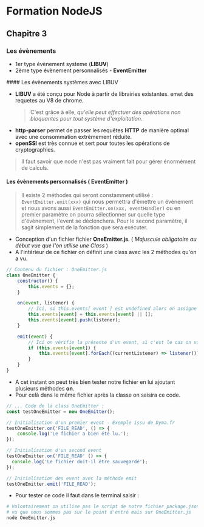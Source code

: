 # Formation NodeJS

## Chapitre 3

### Les évènements

-   1er type évènement systeme (**LIBUV**)
-   2ème type évènement personnalisés - **EventEmitter**

#### Les évènements systèmes avec LIBUV

-   **LIBUV** a été conçu pour Node à partir de librairies existantes. emet des requetes au V8 de chrome.
    > C'est grâce à elle, _qu'elle peut effectuer des opérations non bloquantes pour tout système d'exploitation_.
-   **http-parser** permet de passer les requêtes **HTTP** de manière optimal avec une consommation extrêmement réduite.
-   **openSSl** est très connue et sert pour toutes les opérations de cryptographies.

> Il faut savoir que node n'est pas vraiment fait pour gérer énormément de calculs.

#### Les évènements personnalisés ( EventEmitter )

> Il existe 2 méthodes qui seront constamment utilisé : `EventEmitter.emit(xxx)` qui nous permettra d'émettre un évènement
> et nous avons aussi `EventEmitter.on(xxx, eventHandler)` ou en premier paramètre on pourra sélectionner sur quelle type d'évènement, l'event se déclenchera. Pour le second paramètre, il sagit simplement de la fonction que sera exécuter.

-   Conception d'un fichier fichier **OneEmitter.js**. ( _Majuscule obligatoire au début vue que l'on utilise une Class_ )
-   A l'intérieur de ce fichier on définit une class avec les 2 méthodes qu'on a vu.

```js
// Contenu du fichier : OneEmitter.js
class OneEmitter {
	constructor() {
		this.events = {};
	}

	on(event, listener) {
		// Ici, si this.events[ event ] est undefined alors on assigne un tableau vide.
		this.events[event] = this.events[event] || [];
		this.events[event].push(listener);
	}

	emit(event) {
		// Ici on vérifie la présente d'un event, si c'est le cas on va boucler dessus et tout afficher.
		if (this.events[event]) {
			this.events[event].forEach((currentListener) => listener());
		}
	}
}
```

-   A cet instant on peut très bien tester notre fichier en lui ajoutant plusieurs méthodes **on**.
-   Pour celà dans le même fichier après la classe on saisira ce code.

```js
// ... Code de la class OneEmitter :
const testOneEmitter = new OneEmitter();

// Initialisation d'un premier event - Exemple issu de Dyma.fr
testOneEmitter.on('FILE_READ', () => {
	console.log('Le fichier a bien été lu.');
});

// Initialisation d'un second event
testOneEmitter.on('FILE_READ' () => {
  console.log('Le fichier doit-il être sauvegardé');
});

// Initialisation des event avec la méthode emit
testOneEmitter.emit('FILE_READ');
```

-   Pour tester ce code il faut dans le terminal saisir :

```sh
# Volontairement on utilise pas le script de notre fichier package.json
# vu que nous sommes pas sur le point d'entré mais sur OneEmitter.js
node OneEmitter.js
```
